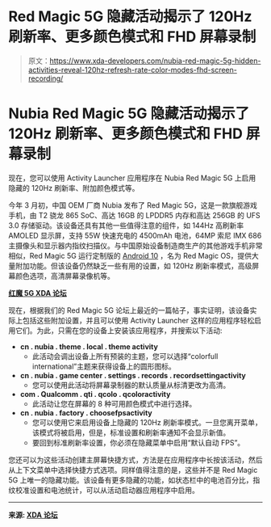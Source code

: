 # Red Magic 5G 隐藏活动揭示了 120Hz 刷新率、更多颜色模式和 FHD 屏幕录制

> 原文：<https://www.xda-developers.com/nubia-red-magic-5g-hidden-activities-reveal-120hz-refresh-rate-color-modes-fhd-screen-recording/>

# Nubia Red Magic 5G 隐藏活动揭示了 120Hz 刷新率、更多颜色模式和 FHD 屏幕录制

现在，您可以使用 Activity Launcher 应用程序在 Nubia Red Magic 5G 上启用隐藏的 120Hz 刷新率、附加颜色模式等。

今年 3 月初，中国 OEM 厂商 Nubia 发布了 Red Magic 5G，这是一款旗舰游戏手机，由 T2 骁龙 865 SoC、高达 16GB 的 LPDDR5 内存和高达 256GB 的 UFS 3.0 存储驱动。该设备还具有其他一些值得注意的组件，如 144Hz 高刷新率 AMOLED 显示屏，支持 55W 快速充电的 4500mAh 电池，64MP 索尼 IMX 686 主摄像头和显示器内指纹扫描仪。与中国原始设备制造商生产的其他游戏手机非常相似，Red Magic 5G 运行定制版的 [Android 10](https://www.xda-developers.com/tag/android10/) ，名为 Red Magic OS，提供大量附加功能。但该设备仍然缺乏一些有用的设置，如 120Hz 刷新率模式，高级屏幕颜色选项，高清屏幕录像机等。

**[红魔 5G XDA 论坛](https://forum.xda-developers.com/nubia-red-magic-5g)**

现在，根据我们的 Red Magic 5G 论坛上最近的一篇帖子，事实证明，该设备实际上包括这些附加设置，并且可以使用 Activity Launcher 这样的应用程序轻松启用它们。为此，只需在您的设备上安装该应用程序，并搜索以下活动:

*   **cn . nubia . theme . local . theme activity**
    *   此活动会调出设备上所有预装的主题，您可以选择“colorfull international”主题来获得设备上的圆形图标。
*   **cn . nubia . game center . settings . records . recordsettingactivity**
    *   您可以使用此活动将屏幕录制器的默认质量从标清更改为高清。
*   **com . Qualcomm . qti . qcolo . qcoloractivity**
    *   此活动让您在屏幕的 8 种可用颜色模式中进行选择。
*   **cn . nubia . factory . choosefpsactivity**
    *   您可以使用它来启用设备上隐藏的 120Hz 刷新率模式。一旦您离开菜单，该模式将被启用，但是，标准设置和刷新率通知不会显示新值。
    *   要回到标准刷新率设置，你必须在隐藏菜单中启用“默认自动 FPS”。

您还可以为这些活动创建主屏幕快捷方式，方法是在应用程序中长按该活动，然后从上下文菜单中选择快捷方式选项。同样值得注意的是，这些并不是 Red Magic 5G 上唯一的隐藏功能。该设备有更多隐藏的功能，如状态栏中的电池百分比，指纹校准设置和电池统计，可以从活动启动器应用程序中启用。

* * *

**来源: [XDA 论坛](https://forum.xda-developers.com/nubia-red-magic-5g/how-to/how-to-hidden-features-screenrecorder-t4092165)**